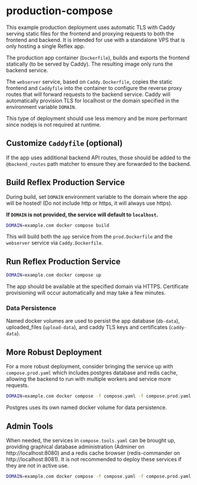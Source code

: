# production-compose

This example production deployment uses automatic TLS with Caddy serving static
files for the frontend and proxying requests to both the frontend and backend.
It is intended for use with a standalone VPS that is only hosting a single
Reflex app.

The production app container (`Dockerfile`), builds and exports the frontend
statically (to be served by Caddy). The resulting image only runs the backend
service.

The `webserver` service, based on `Caddy.Dockerfile`, copies the static frontend
and `Caddyfile` into the container to configure the reverse proxy routes that will
forward requests to the backend service. Caddy will automatically provision TLS
for localhost or the domain specified in the environment variable `DOMAIN`.

This type of deployment should use less memory and be more performant since
nodejs is not required at runtime.

## Customize `Caddyfile` (optional)

If the app uses additional backend API routes, those should be added to the
`@backend_routes` path matcher to ensure they are forwarded to the backend.

## Build Reflex Production Service

During build, set `DOMAIN` environment variable to the domain where the app will
be hosted!  (Do not include http or https, it will always use https).

**If `DOMAIN` is not provided, the service will default to `localhost`.**

```bash
DOMAIN=example.com docker compose build
```

This will build both the `app` service from the `prod.Dockerfile` and the `webserver`
service via `Caddy.Dockerfile`.

## Run Reflex Production Service

```bash
DOMAIN=example.com docker compose up
```

The app should be available at the specified domain via HTTPS. Certificate
provisioning will occur automatically and may take a few minutes.

### Data Persistence

Named docker volumes are used to persist the app database (`db-data`),
uploaded_files (`upload-data`), and caddy TLS keys and certificates
(`caddy-data`).

## More Robust Deployment

For a more robust deployment, consider bringing the service up with
`compose.prod.yaml` which includes postgres database and redis cache, allowing
the backend to run with multiple workers and service more requests.

```bash
DOMAIN=example.com docker compose -f compose.yaml -f compose.prod.yaml up -d
```

Postgres uses its own named docker volume for data persistence.

## Admin Tools

When needed, the services in `compose.tools.yaml` can be brought up, providing
graphical database administration (Adminer on http://localhost:8080) and a
redis cache browser (redis-commander on http://localhost:8081). It is not recommended
to deploy these services if they are not in active use.

```bash
DOMAIN=example.com docker compose -f compose.yaml -f compose.prod.yaml -f compose.tools.yaml up -d
```